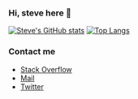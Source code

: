 ### Hi, steve here 👋

[![Steve's GitHub stats](https://github-readme-stats.vercel.app/api?username=stevelauc&count_private=true&show_icons=true&theme=flag-india)](https://github.com/anuraghazra/github-readme-stats)
[![Top Langs](https://github-readme-stats.vercel.app/api/top-langs/?username=stevelauc&layout=compact)](https://github.com/anuraghazra/github-readme-stats)

### Contact me
* [Stack Overflow](https://stackoverflow.com/users/14092446/steve-lau)  
* [Mail](stevelauc@outlook.com)  
* [Twitter](https://twitter.com/SteveLauC)
